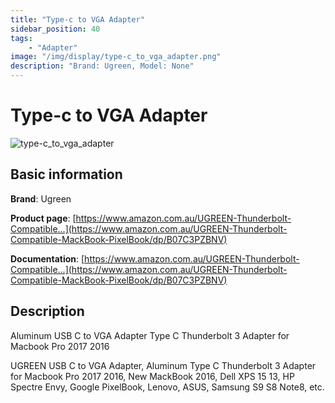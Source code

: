 ```yaml
---
title: "Type-c to VGA Adapter"
sidebar_position: 40
tags:
    - "Adapter"
image: "/img/display/type-c_to_vga_adapter.png"
description: "Brand: Ugreen, Model: None"
---
```

# Type-c to VGA Adapter

![type-c_to_vga_adapter](/img/display/type-c_to_vga_adapter.png)

## Basic information

**Brand**: Ugreen

**Product page**: [https://www.amazon.com.au/UGREEN-Thunderbolt-Compatible...](https://www.amazon.com.au/UGREEN-Thunderbolt-Compatible-MackBook-PixelBook/dp/B07C3PZBNV)

**Documentation**: [https://www.amazon.com.au/UGREEN-Thunderbolt-Compatible...](https://www.amazon.com.au/UGREEN-Thunderbolt-Compatible-MackBook-PixelBook/dp/B07C3PZBNV)

## Description

Aluminum USB C to VGA Adapter Type C Thunderbolt 3 Adapter for Macbook Pro 2017 2016

UGREEN USB C to VGA Adapter, Aluminum Type C Thunderbolt 3 Adapter for Macbook Pro 2017 2016, New MackBook 2016, Dell XPS 15 13, HP Spectre Envy, Google PixelBook, Lenovo, ASUS, Samsung S9 S8 Note8, etc\.

